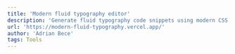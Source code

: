 ```yaml
---
title: 'Modern fluid typography editor'
description: 'Generate fluid typography code snippets using modern CSS clamp function and fine-tune fluid typography behavior using this robust and sleek editor.'
url: 'https://modern-fluid-typography.vercel.app/'
author: 'Adrian Bece'
tags: Tools
---
```

